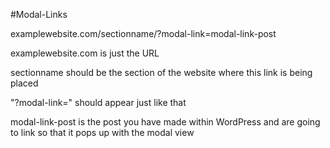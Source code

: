 #Modal-Links

examplewebsite.com/sectionname/?modal-link=modal-link-post

examplewebsite.com is just the URL 

sectionname should be the section of the website where this link is being placed

"?modal-link=" should appear just like that

modal-link-post is the post you have made within WordPress and are going to link so that it pops up with the modal view